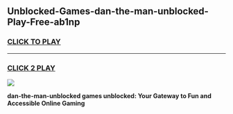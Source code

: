 
## Unblocked-Games-dan-the-man-unblocked-Play-Free-ab1np
<h3>
<a href="https://premium76.site?title=dan-the-man-unblocked&ref=18A1">CLICK TO PLAY</a></h3>
<hr>

<h3>
<a href="https://premium76.site?title=dan-the-man-unblocked&ref=18A1">CLICK 2 PLAY</a>
  
</h3>

<a href="https://premium76.site?title=dan-the-man-unblocked&ref=18A1"><img src="https://clearcache.store/games.png"></a>


**dan-the-man-unblocked games unblocked: Your Gateway to Fun and Accessible Online Gaming**
